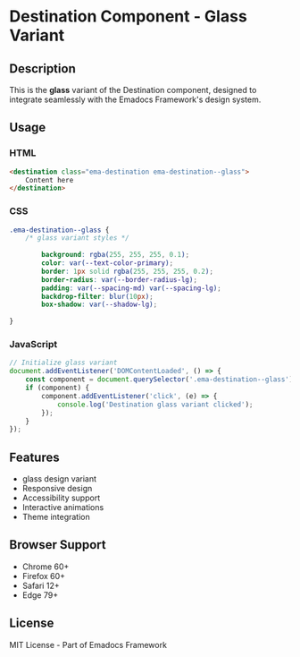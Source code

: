 # Destination Component - Glass Variant

## Description
This is the **glass** variant of the Destination component, designed to integrate seamlessly with the Emadocs Framework's design system.

## Usage

### HTML
```html
<destination class="ema-destination ema-destination--glass">
    Content here
</destination>
```

### CSS
```css
.ema-destination--glass {
    /* glass variant styles */
    
        background: rgba(255, 255, 255, 0.1);
        color: var(--text-color-primary);
        border: 1px solid rgba(255, 255, 255, 0.2);
        border-radius: var(--border-radius-lg);
        padding: var(--spacing-md) var(--spacing-lg);
        backdrop-filter: blur(10px);
        box-shadow: var(--shadow-lg);
    
}
```

### JavaScript
```javascript
// Initialize glass variant
document.addEventListener('DOMContentLoaded', () => {
    const component = document.querySelector('.ema-destination--glass');
    if (component) {
        component.addEventListener('click', (e) => {
            console.log('Destination glass variant clicked');
        });
    }
});
```

## Features
- glass design variant
- Responsive design
- Accessibility support
- Interactive animations
- Theme integration

## Browser Support
- Chrome 60+
- Firefox 60+
- Safari 12+
- Edge 79+

## License
MIT License - Part of Emadocs Framework
